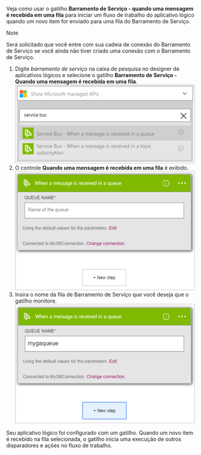 Veja como usar o gatilho **Barramento de Serviço - quando uma mensagem é recebida em uma fila** para iniciar um fluxo de trabalho do aplicativo lógico quando um novo item for enviado para uma fila do Barramento de Serviço.

> [!NOTE]
> Será solicitado que você entre com sua cadeia de conexão do Barramento de Serviço se você ainda não tiver criado uma conexão com o Barramento de Serviço.
> 
> 

1. Digite *barramento de serviço* na caixa de pesquisa no designer de aplicativos lógicos e selecione o gatilho **Barramento de Serviço - Quando uma mensagem é recebida em uma fila**.  
   ![Imagem do gatilho do Barramento de Serviço 1](./media/connectors-create-api-servicebus/trigger-1.png)   
2. O controle **Quando uma mensagem é recebida em uma fila** é exibido.  
   ![Imagem do gatilho do Barramento de Serviço 2](./media/connectors-create-api-servicebus/trigger-2.png)   
3. Insira o nome da fila de Barramento de Serviço que você deseja que o gatilho monitore.  
   ![Imagem do gatilho do Barramento de Serviço 3](./media/connectors-create-api-servicebus/trigger-3.png)   

Seu aplicativo lógico foi configurado com um gatilho. Quando um novo item é recebido na fila selecionada, o gatilho inicia uma execução de outros disparadores e ações no fluxo de trabalho.

<!---HONumber=AcomDC_0810_2016-->